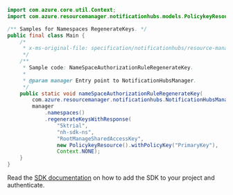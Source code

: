 ```java
import com.azure.core.util.Context;
import com.azure.resourcemanager.notificationhubs.models.PolicykeyResource;

/** Samples for Namespaces RegenerateKeys. */
public final class Main {
    /*
     * x-ms-original-file: specification/notificationhubs/resource-manager/Microsoft.NotificationHubs/stable/2017-04-01/examples/Namespaces/NHNameSpaceAuthorizationRuleRegenrateKey.json
     */
    /**
     * Sample code: NameSpaceAuthorizationRuleRegenerateKey.
     *
     * @param manager Entry point to NotificationHubsManager.
     */
    public static void nameSpaceAuthorizationRuleRegenerateKey(
        com.azure.resourcemanager.notificationhubs.NotificationHubsManager manager) {
        manager
            .namespaces()
            .regenerateKeysWithResponse(
                "5ktrial",
                "nh-sdk-ns",
                "RootManageSharedAccessKey",
                new PolicykeyResource().withPolicyKey("PrimaryKey"),
                Context.NONE);
    }
}
```

Read the [SDK documentation](https://github.com/Azure/azure-sdk-for-java/blob/azure-resourcemanager-notificationhubs_1.0.0-beta.3/sdk/notificationhubs/azure-resourcemanager-notificationhubs/README.md) on how to add the SDK to your project and authenticate.
